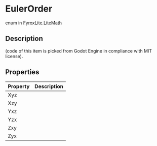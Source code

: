# EulerOrder
enum in [FyroxLite](../../scripting_api_cs.md).[LiteMath](../LiteMath.md)
## Description
(code of this item is picked from Godot Engine in compliance with MIT license).
## Properties
| Property | Description |
|---|---|
| Xyz |  |
| Xzy |  |
| Yxz |  |
| Yzx |  |
| Zxy |  |
| Zyx |  |
